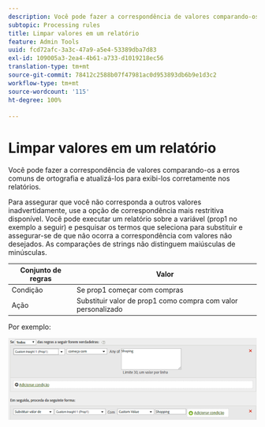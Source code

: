 ```yaml
---
description: Você pode fazer a correspondência de valores comparando-os a erros comuns de ortografia e atualizá-los para exibi-los corretamente nos relatórios.
subtopic: Processing rules
title: Limpar valores em um relatório
feature: Admin Tools
uuid: fcd72afc-3a3c-47a9-a5e4-53389dba7d83
exl-id: 109005a3-2ea4-4b61-a733-d1019218ec56
translation-type: tm+mt
source-git-commit: 78412c2588b07f47981ac0d953893db6b9e1d3c2
workflow-type: tm+mt
source-wordcount: '115'
ht-degree: 100%

---
```


# Limpar valores em um relatório

Você pode fazer a correspondência de valores comparando-os a erros comuns de ortografia e atualizá-los para exibi-los corretamente nos relatórios.

Para assegurar que você não corresponda a outros valores inadvertidamente, use a opção de correspondência mais restritiva disponível. Você pode executar um relatório sobre a variável (prop1 no exemplo a seguir) e pesquisar os termos que seleciona para substituir e assegurar-se de que não ocorra a correspondência com valores não desejados. As comparações de strings não distinguem maiúsculas de minúsculas.

| Conjunto de regras | Valor |
|---|---|
| Condição | Se prop1 começar com compras |
| Ação | Substituir valor de prop1 como compra com valor personalizado |

Por exemplo:

![](assets/clean-up-values-in-report.png)
